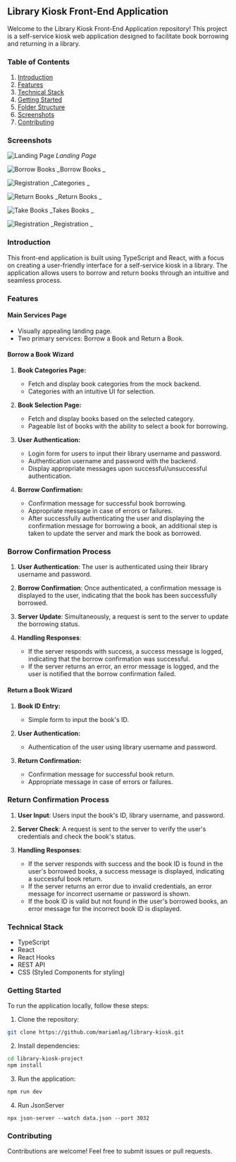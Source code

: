 ## Library Kiosk Front-End Application

Welcome to the Library Kiosk Front-End Application repository! This project is a self-service kiosk web application designed to facilitate book borrowing and returning in a library.

### Table of Contents

1. [Introduction](#introduction)
2. [Features](#features)
3. [Technical Stack](#technical-stack)
4. [Getting Started](#getting-started)
5. [Folder Structure](#folder-structure)
6. [Screenshots](#screenshots)
7. [Contributing](#contributing)

### Screenshots

![Landing Page](./public/screenshots/landing.png)
_Landing Page_

![Borrow Books](./public/screenshots/books.png)
_Borrow Books _

![Registration](./public/screenshots/registration.png)
_Categories _

![Return Books](./public/screenshots/return.png)
_Return Books _

![Take Books](./public/screenshots/login.png)
_Takes Books _

![Registration](./public/screenshots/registration.png)
_Registration _

### Introduction

This front-end application is built using TypeScript and React, with a focus on creating a user-friendly interface for a self-service kiosk in a library. The application allows users to borrow and return books through an intuitive and seamless process.

### Features

#### Main Services Page

- Visually appealing landing page.
- Two primary services: Borrow a Book and Return a Book.

#### Borrow a Book Wizard

1. **Book Categories Page:**

   - Fetch and display book categories from the mock backend.
   - Categories with an intuitive UI for selection.

2. **Book Selection Page:**

   - Fetch and display books based on the selected category.
   - Pageable list of books with the ability to select a book for borrowing.

3. **User Authentication:**

   - Login form for users to input their library username and password.
   - Authentication username and password with the backend.
   - Display appropriate messages upon successful/unsuccessful authentication.

4. **Borrow Confirmation:**
   - Confirmation message for successful book borrowing.
   - Appropriate message in case of errors or failures.
   - After successfully authenticating the user and displaying the confirmation message for borrowing a book, an additional step is taken to update the server and mark the book as borrowed.

### Borrow Confirmation Process

1. **User Authentication**: The user is authenticated using their library username and password.

2. **Borrow Confirmation**: Once authenticated, a confirmation message is displayed to the user, indicating that the book has been successfully borrowed.

3. **Server Update**: Simultaneously, a request is sent to the server to update the borrowing status.

4. **Handling Responses**:
   - If the server responds with success, a success message is logged, indicating that the borrow confirmation was successful.
   - If the server returns an error, an error message is logged, and the user is notified that the borrow confirmation failed.

#### Return a Book Wizard

1. **Book ID Entry:**

   - Simple form to input the book's ID.

2. **User Authentication:**

   - Authentication of the user using library username and password.

3. **Return Confirmation:**
   - Confirmation message for successful book return.
   - Appropriate message in case of errors or failures.

### Return Confirmation Process

1. **User Input**: Users input the book's ID, library username, and password.

2. **Server Check**: A request is sent to the server to verify the user's credentials and check the book's status.

3. **Handling Responses**:
   - If the server responds with success and the book ID is found in the user's borrowed books, a success message is displayed, indicating a successful book return.
   - If the server returns an error due to invalid credentials, an error message for incorrect username or password is shown.
   - If the book ID is valid but not found in the user's borrowed books, an error message for the incorrect book ID is displayed.

### Technical Stack

- TypeScript
- React
- React Hooks
- REST API
- CSS (Styled Components for styling)

### Getting Started

To run the application locally, follow these steps:

1. Clone the repository:

```bash
git clone https://github.com/mariamlag/library-kiosk.git
```

2. Install dependencies:

```bash
cd library-kiosk-project
npm install
```

3. Run the application:

```bash
npm run dev
```

4. Run JsonServer

```shell
npx json-server --watch data.json --port 3032
```

### Contributing

Contributions are welcome! Feel free to submit issues or pull requests.
